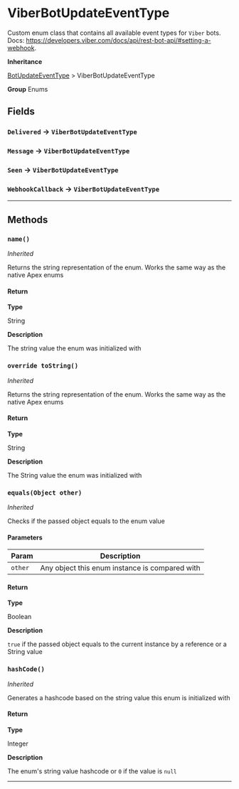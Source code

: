 # ViberBotUpdateEventType

Custom enum class that contains all available event types for `Viber` bots. Docs: https://developers.viber.com/docs/api/rest-bot-api/#setting-a-webhook.

**Inheritance**

[BotUpdateEventType](/types/Enums/BotUpdateEventType.md)
&gt;
ViberBotUpdateEventType

**Group** Enums

## Fields

### `Delivered` → `ViberBotUpdateEventType`

### `Message` → `ViberBotUpdateEventType`

### `Seen` → `ViberBotUpdateEventType`

### `WebhookCallback` → `ViberBotUpdateEventType`

---

## Methods

### `name()`

_Inherited_

Returns the string representation of the enum. Works the same way as the native Apex enums

#### Return

**Type**

String

**Description**

The string value the enum was initialized with

### `override toString()`

_Inherited_

Returns the string representation of the enum. Works the same way as the native Apex enums

#### Return

**Type**

String

**Description**

The String value the enum was initialized with

### `equals(Object other)`

_Inherited_

Checks if the passed object equals to the enum value

#### Parameters

| Param   | Description                                    |
| ------- | ---------------------------------------------- |
| `other` | Any object this enum instance is compared with |

#### Return

**Type**

Boolean

**Description**

`true` if the passed object equals to the current instance by a reference or a String value

### `hashCode()`

_Inherited_

Generates a hashcode based on the string value this enum is initialized with

#### Return

**Type**

Integer

**Description**

The enum's string value hashcode or `0` if the value is `null`

---
